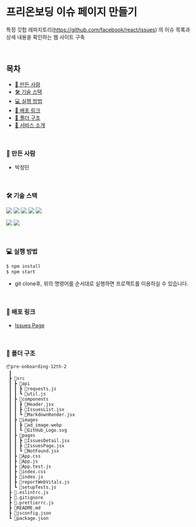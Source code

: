 # 프리온보딩 이슈 페이지 만들기

특정 깃헙 레파지토리(https://github.com/facebook/react/issues) 의 이슈 목록과 상세 내용을 확인하는 웹 사이트 구축

<br />

## 목차

- [🐼 만든 사람](#️-만든-사람)
- [🛠️ 기술 스택](#️-기술-스택)
- [💻 실행 방법](#️-실행-방법)
- [🔗 배포 링크](#-배포-링크)
- [📂 폴더 구조](#-폴더-구조)
- [📖 서비스 소개](#-서비스-소개)

<br />

### 🐼 만든 사람

- 박정민

<br />

### 🛠️ 기술 스택

<img src="https://img.shields.io/badge/React-61DAFB?style=flat&logo=react&logoColor=black"> <img src="https://img.shields.io/badge/JavaScript-F7DF1E?style=flat&logo=javascript&logoColor=black"> <img src="https://img.shields.io/badge/Axios-5A29E4?style=flat&logo=axios&logoColor=white"> <img src="https://img.shields.io/badge/Styled Components-DB7093?style=flat&logo=styled-components&logoColor=white"> <img src="https://img.shields.io/badge/React Router-CA4245?style=flat&logo=react router&logoColor=white">

<img src="https://img.shields.io/badge/ESlint-4B32C3?style=flat&logo=eslint&logoColor=white"> <img src="https://img.shields.io/badge/Prettier-F7B93E?style=flat&logo=prettier&logoColor=black">

<br />

### 💻 실행 방법

```zsh
$ npm install
$ npm start
```

- git clone후, 위의 명령어를 순서대로 실행하면 프로젝트를 이용하실 수 있습니다.

<br />

### 🔗 배포 링크

- [Issues Page](https://pre-issues-page.netlify.app/)

<br />

### 📂 폴더 구조

```
📦pre-onboarding-12th-2
 ┃
 ┣ 📂src
 ┃ ┣ 📂api
 ┃ ┃ ┣ 📜requests.js
 ┃ ┃ ┗ 📜util.js
 ┃ ┣ 📂components
 ┃ ┃ ┣ 📜Header.jsx
 ┃ ┃ ┣ 📜IssuesList.jsx
 ┃ ┃ ┗ 📜MarkdownRender.jsx
 ┃ ┣ 📂images
 ┃ ┃ ┣ 📜ad_image.webp
 ┃ ┃ ┗ 📜GitHub_Logo.svg
 ┃ ┣ 📂pages
 ┃ ┃ ┣ 📜IssuesDetail.jsx
 ┃ ┃ ┣ 📜IssuesPage.jsx
 ┃ ┃ ┗ 📜NotFound.jsx
 ┃ ┣ 📜App.css
 ┃ ┣ 📜App.js
 ┃ ┣ 📜App.test.js
 ┃ ┣ 📜index.css
 ┃ ┣ 📜index.js
 ┃ ┣ 📜reportWebVitals.js
 ┃ ┗ 📜setupTests.js
 ┣ 📜.eslintrc.js
 ┣ 📜.gitignore
 ┣ 📜.prettierrc.js
 ┣ 📜README.md
 ┣ 📜jsconfig.json
 ┗ 📜package.json
```
